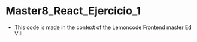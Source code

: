 # Master8_React_Ejercicio_1

* This code is made in the context of the Lemoncode Frontend master Ed VIII.

